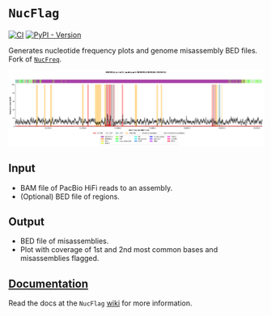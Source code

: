 # `NucFlag`
[![CI](https://github.com/logsdon-lab/NucFlag/actions/workflows/main.yml/badge.svg)](https://github.com/logsdon-lab/NucFlag/actions/workflows/main.yml)
[![PyPI - Version](https://img.shields.io/pypi/v/nucflag)](https://pypi.org/project/nucflag/)

Generates nucleotide frequency plots and genome misassembly BED files. Fork of [`NucFreq`](https://github.com/mrvollger/NucFreq).

![Labeled Misassemblies](docs/imgs/misassemblies.png)

## Input
* BAM file of PacBio HiFi reads to an assembly.
* (Optional) BED file of regions.

## Output
* BED file of misassemblies.
* Plot with coverage of 1st and 2nd most common bases and misassemblies flagged.

## [Documentation](https://github.com/logsdon-lab/NucFlag/wiki)
Read the docs at the `NucFlag` [wiki](https://github.com/logsdon-lab/NucFlag/wiki) for more information.
